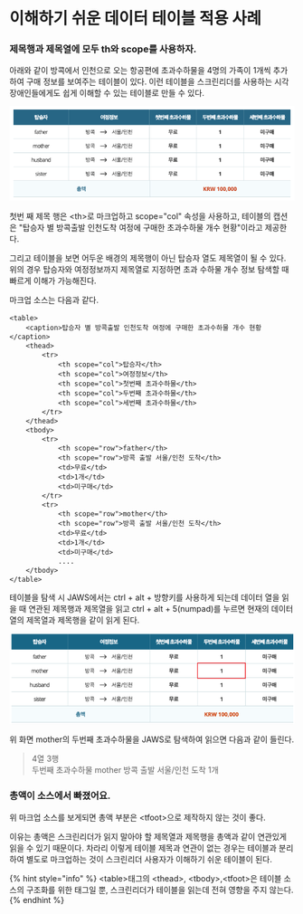 # 이해하기 쉬운 데이터 테이블 적용 사례

### 제목행과 제목열에 모두 th와 scope를 사용하자.

아래와 같이 방콕에서 인천으로 오는 항공편에 초과수하물을 4명의 가족이 1개씩 추가하여 구매 정보를 보여주는 테이블이 있다. 이런 테이블을 스크린리더를 사용하는 시각 장애인들에게도 쉽게 이해할 수 있는 테이블로 만들 수 있다.

![](../../.gitbook/assets/2019-08-29-7.23.48.png)

첫번 째 제목 행은 &lt;th&gt;로 마크업하고 scope="col" 속성을 사용하고, 테이블의 캡션은 "탑승자 별 방콕출발 인천도착 여정에 구매한 초과수하물 개수 현황"이라고 제공한다.

그리고 테이블을 보면 어두운 배경의 제목행이 아닌 탑승자 열도 제목열이 될 수 있다. 위의 경우 탑승자와 여정정보까지 제목열로 지정하면 초과 수하물 개수 정보 탐색할 때 빠르게 이해가 가능해진다.

마크업 소스는 다음과 같다. 

```markup
<table>
    <caption>탑승자 별 방콕출발 인천도착 여정에 구매한 초과수하물 개수 현황</caption>
    <thead>
        <tr>
            <th scope="col">탑승자</th>
            <th scope="col">여정정보</th>
            <th scope="col">첫번째 초과수하물</th>
            <th scope="col">두번째 초과수하물</th>
            <th scope="col">세번째 초과수하물</th>
        </tr>
    </thead>
    <tbody>
        <tr>
            <th scope="row">father</th>
            <th scope="row">방콕 출발 서울/인천 도착</th>
            <td>무료</td>
            <td>1개</td>
            <td>미구매</td>
        </tr>
        <tr>
            <th scope="row">mother</th>
            <th scope="row">방콕 출발 서울/인천 도착</th>
            <td>무료</td>
            <td>1개</td>
            <td>미구매</td>
            ....
    </tbody>
</table>
```

테이블을 탐색 시 JAWS에서는 ctrl + alt + 방향키를 사용하게 되는데 데이터 열을 읽을 때 연관된 제목행과 제목열을 읽고  ctrl + alt + 5\(numpad\)를 누르면 현재의 데이터 열의 제목열과 제목행을 같이 읽게 된다.

![](../../.gitbook/assets/image%20%2843%29.png)

위 화면 mother의 두번째 초과수하물을 JAWS로 탐색하여 읽으면 다음과 같이 들린다.

> 4열 3행   
> 두번째 초과수하물 mother 방콕 출발 서울/인천 도착 1개

### 총액이 소스에서 빠졌어요.

위 마크업 소스를 보게되면 총액 부분은 &lt;tfoot&gt;으로 제작하지 않는 것이 좋다.

이유는 총액은 스크린리더가  읽지 말아야 할 제목열과 제목행을 총액과 같이 연관있게 읽을 수 있기 때문이다. 차라리 이렇게 테이블 제목과 연관이 없는 경우는 테이블과  분리하여 별도로 마크업하는 것이 스크린리더 사용자가 이해하기 쉬운 테이블이 된다. 

{% hint style="info" %}
&lt;table&gt;태그의 &lt;thead&gt;, &lt;tbody&gt;,&lt;tfoot&gt;은 테이블 소스의 구조화를 위한 태그일 뿐, 스크린리더가 테이블을 읽는데 전혀 영향을 주지 않는다.
{% endhint %}

